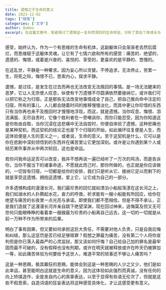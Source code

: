 ```yaml
---
title: 遗憾之于生命的意义
date: 2023-12-02
tags: ["随笔"]
categories: ['文学']
author: QuHou
excerpt: 在这篇文章中，笔者探讨了遗憾这一复杂而深刻的生命体验，分析了其在个体成长与人生意义中的独特价值。笔者认为，遗憾是不可挽回的过往，它以痛苦、悔恨等负面情绪让人感到无力，但同时也是命运安排的一种归宿，推动我们不断审视自我，寻找新的契机。通过深刻剖析，笔者指出，遗憾不仅是人生中的负担，还是一种恩赐。它使人学会珍惜那些逝去的美好，并在不可逆转的时间长河中理解事物的因果关系。正是这些看似残酷的体验，让我们更深刻地感受到生命的真谛，并最终接纳、拥抱它。在面对遗憾时，笔者强调，我们需要超越悔恨，将其融入生命的一部分。只有接纳这些痛苦，才能将它转化为生命意义的一部分，从中找到继续前行的力量。正如笔者所说，“这是一种极其真诚且强烈的体验，或许痛苦，但也正因如此才赋予了生命更多的厚度与真实感
---
```


感受，始终认为，作为一个有思维的生命有机体，这副躯体只会渐渐老去然后腐烂，而思维赋于这躯体灵魂，让它有了七情六欲和所有的感受：痛苦的、绝望的、遗感的、悔恨，或着是兴奋的、喜悦的、享受的，更喜欢的是平静的、悠慢的。

在这乱世，平静是一种奢求。因为妄心所以贪婪。不停追求，无法停止，劳累一生，将死之际，悔恨不已，思索内心，探求平静。

遣憾，是过往，是发生在过去而再也无法改变无法挽回的事情。是一场无法醒来的恶梦，它让人无奈使人叹息，纵使有千万遗憾不尽圆满依然要接纳它，或许我们可以把它称之为归宿，正是那些无法改变地事情成全了自己，把自己推向命中注定的归宿，所有的事儿、人儿都会随着时间的推移慢慢淡化，而其中更让你珍惜的东西只有当你再也来不及挽回时才慢慢地浮现，而这，就是遗憾。当你叹息、悔恨、泪流满面、无尽自责时，它像个胜利者在一旁嘲讽你，而你只能忍受，因为你知道这是你咎由自取，当你沉浸在这悲痛中无法自拔时，你便自体验了遗憾，这种悲痛也是某种契机，而这契机的结论正也是下个归宿的开始，如此循环往复便是人生，而这体验便是人生的意义之一，或者说，生命的意义。至于这契机是什么，它可以是你在悲剧中深刻领悟到的东西并在痛苦里让它更加深刻。或许是让你遇到某个人或经历某件事并从中再次轮回，这也是命运。

若你问我命运足否可以改变，我并不想再说一遍已经听了一万次的鸡汤，而是告诉你，当你不服当下的诸事命途，不愿就此而己时，那你所做的，也正就是你应该做的，一切皆有归宿，一切都是给你的安排，我们只是听从它、接纳它足以而剩下的就是享受这遗憾、拥抱这遗憾，爱上它，让它成为自己的一部分。

许多遗憾构成的漫漫长河，我们最珍贵的回忆就如漂泊小船般荡漾在这长河之上，我们如溺水的人扑腾起水花，奋力的呼救，祈求能有一艘小船能有所回应，给你在绝望与痛苦的长夜里一点光亮与承诺。即使我们都不愿相信，但是不得不承认，正是我们造就了这漫漫长河并亲自跳下绝望深渊，现在回过神来，追悔莫及但又无可奈何只能眼睁睁的看着拿一艘艘最为珍贵的小船离自己远去，这一切的一切就是从前一万种不作为所带来的后果。

明白了事有因果，但又要如何承担这巨大责任，不需要对他人负责，只是自我后悔和纠结，那么这惩罚是否已经足够赎罪？假想之罪最为痛苦，没有第二个人将你宣判但是你已落入最森严的心灵监狱，那又该如何忏悔？自己给自己加的罪名是最牢固而最不可破的，没有假释也没有刑期，或许在明天就被释放或许在昨天仍被罪加一等，如此痛苦体验为何要给予这世人，难道平常的琐事还不够让人痛苦吗？

这是一种恩赐，极其癫狂的恩赐，能体会到这是一种恩赐的人少之又少，他们是如此幸运，甚至能明白这就是生命的意义，因为这体验如此强烈而真诚，没有任何的向上矫揉造作，全是发自内心的真挚表达，以至于显得有些语无伦次了，但就是这些不假思索，自造词语的狂妄表达将这种感受具体化，才让这感受更有意义。
